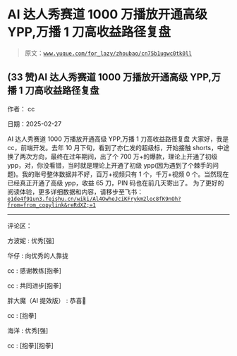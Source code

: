 # AI 达人秀赛道 1000 万播放开通高级 YPP,万播 1 刀高收益路径复盘

> 原文：[`www.yuque.com/for_lazy/zhoubao/cn75b1ugwc0tk0ll`](https://www.yuque.com/for_lazy/zhoubao/cn75b1ugwc0tk0ll)

## (33 赞)AI 达人秀赛道 1000 万播放开通高级 YPP,万播 1 刀高收益路径复盘

作者： cc

日期：2025-02-27

AI 达人秀赛道 1000 万播放开通高级 YPP,万播 1 刀高收益路径复盘
大家好，我是 cc，前端开发。去年 10 月下旬，看到了亦仁发的超级标，开始接触 shorts，中途换了两次方向，最终在过年期间，出了个 700 万+的爆款，理论上开通了初级 ypp，对，你没看错，当时就是理论上开通了初级 ypp(因为遇到了个棘手的问题)。我的账号整体数据并不好，百万+视频只有 1 个，千万+视频 0 个。当然现在已经真正开通了高级 ypp，收益 65 刀，PIN 码也在前几天寄出了。
为了更好的阅读体验，更多详细数据和内容，请移步至飞书： [`e1de4f91un3.feishu.cn/wiki/Al4OwheJciKFrykm2loc8fK9nOh?from=from_copylink&reRdXZ;=1`](https://e1de4f91un3.feishu.cn/wiki/Al4OwheJciKFrykm2loc8fK9nOh?from=from_copylink&reRdXZ;=1)

* * *

评论区：

方波妮 : 优秀[强]

华仔 : 向优秀的人靠拢

cc : 感谢教练[抱拳]

cc : 共同进步[抱拳]

胖大魔（AI 提效版） : 恭喜🎉

cc : [抱拳]

海洋 : 优秀[强]

cc : [抱拳][抱拳]